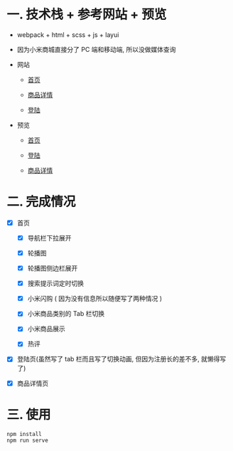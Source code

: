 # 一. 技术栈 + 参考网站 + 预览

- webpack + html + scss + js + layui

- 因为小米商城直接分了 PC 端和移动端, 所以没做媒体查询

- 网站

  - [首页](https://www.mi.com/html/index.html)

  - [商品详情](https://www.mi.com/shop/buy/detail?product_id=16536&selected=16536&pClass=p)

  - [登陆](https://account.xiaomi.com/fe/service/login/password?_qrsize=180&sid=mi_eshop&qs=%253Fcallback%253Dhttp%25253A%25252F%25252Forder.mi.com%25252Flogin%25252Fcallback%25253Ffollowup%25253Dhttps%2525253A%2525252F%2525252Fwww.mi.com%2525252Fhtml%2525252Findex.html%252526sign%25253DNDdlM2NlOWE1ZDQ3OTkzYzEyMTAwYzkyZmJiOWM2MWRhODQyYmRiNQ%25252C%25252C%2526sid%253Dmi_eshop%2526_qrsize%253D180&callback=http%3A%2F%2Forder.mi.com%2Flogin%2Fcallback%3Ffollowup%3Dhttps%253A%252F%252Fwww.mi.com%252Fhtml%252Findex.html%26sign%3DNDdlM2NlOWE1ZDQ3OTkzYzEyMTAwYzkyZmJiOWM2MWRhODQyYmRiNQ%2C%2C&_sign=6QDyDJ2UK9XUMolQwYhGpiS8L7U%3D&serviceParam=%7B%22checkSafePhone%22%3Afalse%2C%22checkSafeAddress%22%3Afalse%2C%22lsrp_score%22%3A0.0%7D&showActiveX=false&theme=&needTheme=false&bizDeviceType=&_locale=zh_CN)

- 预览

  - [首页](https://luminaqaq.github.io/XiaomiStore_html/)

  - [登陆](https://luminaqaq.github.io/XiaomiStore_html/login.html)

  - [商品详情](https://luminaqaq.github.io/XiaomiStore_html/goodsDetails.html)

# 二. 完成情况

- [x] 首页

  - [x] 导航栏下拉展开

  - [x] 轮播图

  - [x] 轮播图侧边栏展开

  - [x] 搜索提示词定时切换

  - [x] 小米闪购 ( 因为没有信息所以随便写了两种情况 )

  - [x] 小米商品类别的 Tab 栏切换

  - [x] 小米商品展示

  - [x] 热评

- [x] 登陆页(虽然写了 tab 栏而且写了切换动画, 但因为注册长的差不多, 就懒得写了)

- [x] 商品详情页

# 三. 使用

```js
npm install
npm run serve
```

